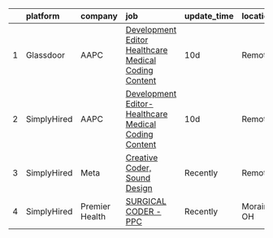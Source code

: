 

|    | platform    | company        | job                                                                                                                                                                                                                                                                                                                        | update_time   | location    |
|---:|:------------|:---------------|:---------------------------------------------------------------------------------------------------------------------------------------------------------------------------------------------------------------------------------------------------------------------------------------------------------------------------|:--------------|:------------|
|  1 | Glassdoor   | AAPC           | [Development Editor Healthcare Medical Coding Content](https://www.glassdoor.com/partner/jobListing.htm?pos=101&ao=1136043&s=58&guid=000001825304ca5c9a7ddfcd6676d8a9&src=GD_JOB_AD&t=SR&vt=w&ea=1&cs=1_ae8a308e&cb=1659250199280&jobListingId=1008018264575&jrtk=3-0-1g99g9ikkk6dn801-1g99g9il32gpu000-efdc4e9b39530088-) | 10d           | Remote      |
|  2 | SimplyHired | AAPC           | [Development Editor-Healthcare Medical Coding Content](https://www.simplyhired.com/job/x6qu5CK5N3c1SBa3VDSnxGfPqEwR4LTs3yke6h7spo2H3hPjwsaASg?q=creative+coder)                                                                                                                                                            | 10d           | Remote      |
|  3 | SimplyHired | Meta           | [Creative Coder, Sound Design](https://www.simplyhired.com/job/9a9P9EXZZjwb3fAPHFsjVOFtHWB-_8TmY8e-uzGqYIjO_8bJ7Xk8Dg?q=creative+coder)                                                                                                                                                                                    | Recently      | Remote      |
|  4 | SimplyHired | Premier Health | [SURGICAL CODER - PPC](https://www.simplyhired.com/job/boGBzw_NZUG7w5AEm2J-zZgd52rGfnp9i-Q2WAR-FxQ0jN-5lv0Ljg?q=creative+coder)                                                                                                                                                                                            | Recently      | Moraine, OH |
